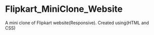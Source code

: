 # Flipkart_MiniClone_Website
 A mini clone of Flipkart website(Responsive). Created using(HTML and CSS)
